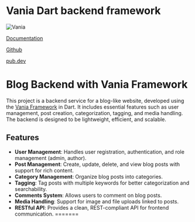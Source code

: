 # Vania Dart backend framework

![Vania](https://vdart.dev/img/logo.png)

[Documentation](https://vdart.dev)

[Github](https://github.com/vania-dart/framework)

[pub.dev](https://pub.dev/packages/vania)

# Blog Backend with Vania Framework

This project is a backend service for a blog-like website, developed using the [Vania Framework](https://pub.dev/packages/vania) in Dart. It includes essential features such as user management, post creation, categorization, tagging, and media handling. The backend is designed to be lightweight, efficient, and scalable.

## Features

- **User Management**: Handles user registration, authentication, and role management (admin, author).
- **Post Management**: Create, update, delete, and view blog posts with support for rich content.
- **Category Management**: Organize blog posts into categories.
- **Tagging**: Tag posts with multiple keywords for better categorization and searchability.
- **Comments System**: Allows users to comment on blog posts.
- **Media Handling**: Support for image and file uploads linked to posts.
- **RESTful API**: Provides a clean, REST-compliant API for frontend communication.
=======
